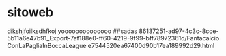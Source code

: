 # sitoweb
dikshjfoilksdhfkoj yoooooooooooooo
##sadas
86137251-ad97-4c3c-8cce-5b11a6e47b91_Export-7af188e0-ff60-4219-9f99-bff78972361d/Fantacalcio ConLaPagliaInBoccaLeague e7544520ea67400d90b17ea189992d29.html

